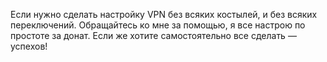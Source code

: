 Если нужно сделать настройку VPN без всяких костылей, и без всяких переключений. Обращайтесь ко мне за помощью, я все настрою по простоте за донат. Если же хотите самостоятельно все сделать — успехов!